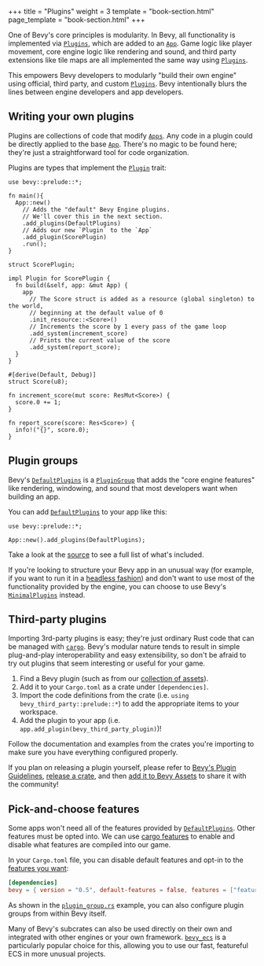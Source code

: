 +++
title = "Plugins"
weight = 3
template = "book-section.html"
page_template = "book-section.html"
+++

One of Bevy's core principles is modularity. In Bevy, all functionality is implemented via [`Plugins`], which are added to an [`App`]. Game logic like player movement, core engine logic like rendering and sound, and third party extensions like tile maps are all implemented the same way using [`Plugins`].

This empowers Bevy developers to modularly "build their own engine" using official, third party, and custom [`Plugins`]. Bevy intentionally blurs the lines between engine developers and app developers.

## Writing your own plugins

Plugins are collections of code that modify [`Apps`].
Any code in a plugin could be directly applied to the base [`App`].
There's no magic to be found here; they're just a straightforward tool for code organization.

Plugins are types that implement the [`Plugin`] trait:

```rust,no_run
use bevy::prelude::*;

fn main(){
  App::new()
    // Adds the "default" Bevy Engine plugins.
    // We'll cover this in the next section.
    .add_plugins(DefaultPlugins)
    // Adds our new `Plugin` to the `App`
    .add_plugin(ScorePlugin)
    .run();
}

struct ScorePlugin;

impl Plugin for ScorePlugin {
  fn build(&self, app: &mut App) {
    app
      // The Score struct is added as a resource (global singleton) to the world, 
      // beginning at the default value of 0
      .init_resource::<Score>()
      // Increments the score by 1 every pass of the game loop
      .add_system(increment_score)
      // Prints the current value of the score
      .add_system(report_score);
  }
}

#[derive(Default, Debug)]
struct Score(u8);

fn increment_score(mut score: ResMut<Score>) {
  score.0 += 1;
}

fn report_score(score: Res<Score>) {
  info!("{}", score.0);
}
```

[`App`]: https://docs.rs/bevy/latest/bevy/app/struct.App.html
[`Apps`]: https://docs.rs/bevy/latest/bevy/app/struct.App.html
[`Plugin`]: https://docs.rs/bevy/latest/bevy/app/trait.Plugin.html
[`Plugins`]: https://docs.rs/bevy/latest/bevy/app/trait.Plugin.html

## Plugin groups

Bevy's [`DefaultPlugins`] is a [`PluginGroup`] that adds the "core engine features" like rendering, windowing, and sound that most developers want when building an app.

You can add [`DefaultPlugins`] to your app like this:

```rust,no_run,hide-lines=1-2
use bevy::prelude::*;

App::new().add_plugins(DefaultPlugins);
```

Take a look at the [source](https://github.com/bevyengine/bevy/blob/latest/crates/bevy_internal/src/default_plugins.rs) to see a full list of what's included.

If you're looking to structure your Bevy app in an unusual way (for example, if you want to run it in a [headless fashion](https://github.com/bevyengine/bevy/blob/latest/examples/app/headless.rs)) and don't want to use most of the functionality provided by the engine, you can choose to use  Bevy's [`MinimalPlugins`] instead.

[`DefaultPlugins`]: https://docs.rs/bevy/latest/bevy/struct.DefaultPlugins.html
[`PluginGroup`]: https://docs.rs/bevy/latest/bevy/app/trait.PluginGroup.html
[`MinimalPlugins`]: https://docs.rs/bevy/latest/bevy/struct.MinimalPlugins.html

## Third-party plugins

Importing 3rd-party plugins is easy; they're just ordinary Rust code that can be managed with [`cargo`](https://doc.rust-lang.org/cargo/).
Bevy's modular nature tends to result in simple plug-and-play interoperability and easy extensibility, so don't be afraid to try out plugins that seem interesting or useful for your game.

1. Find a Bevy plugin (such as from our [collection of assets](https://bevyengine.org/assets/)).
2. Add it to your `Cargo.toml` as a crate under `[dependencies]`.
3. Import the code definitions from the crate (i.e. `using bevy_third_party::prelude::*`) to add the appropriate items to your workspace.
4. Add the plugin to your app (i.e. `app.add_plugin(bevy_third_party_plugin)`)!

Follow the documentation and examples from the crates you're importing to make sure you have everything configured properly.

If you plan on releasing a plugin yourself, please refer to [Bevy's Plugin Guidelines](https://github.com/bevyengine/bevy/blob/main/docs/plugins_guidelines.md), [release a crate](https://doc.rust-lang.org/cargo/reference/publishing.html), and then [add it to Bevy Assets](https://github.com/bevyengine/bevy-assets/) to share it with the community!

## Pick-and-choose features

Some apps won't need all of the features provided by [`DefaultPlugins`]. Other features must be opted into. We can use [cargo features](https://doc.rust-lang.org/cargo/reference/features.html) to enable and disable what features are compiled into our game.

In your `Cargo.toml` file, you can disable default features and opt-in to the [features you want](https://github.com/bevyengine/bevy/blob/main/docs/cargo_features.md):

```toml
[dependencies]
bevy = { version = "0.5", default-features = false, features = ["feature_name"] }
```

As shown in the [`plugin_group.rs`](https://github.com/bevyengine/bevy/blob/latest/examples/app/plugin_group.rs) example, you can also configure plugin groups from within Bevy itself.

Many of Bevy's subcrates can also be used directly on their own and integrated with other engines or your own framework.
[`bevy_ecs`](https://crates.io/crates/bevy_ecs) is a particularly popular choice for this, allowing you to use our fast, featureful ECS in more unusual projects.

